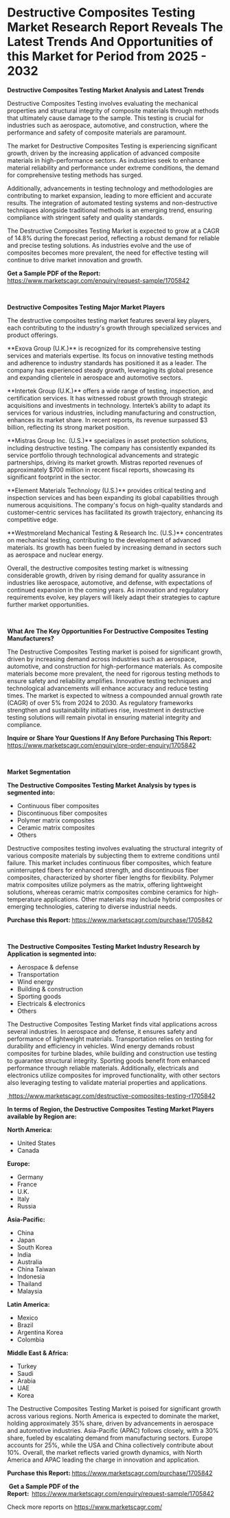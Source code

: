 <p><h1>Destructive Composites Testing Market Research Report Reveals The Latest Trends And Opportunities of this Market for Period from 2025 - 2032</h1></p><p><strong>Destructive Composites Testing Market Analysis and Latest Trends</strong></p>
<p><p>Destructive Composites Testing involves evaluating the mechanical properties and structural integrity of composite materials through methods that ultimately cause damage to the sample. This testing is crucial for industries such as aerospace, automotive, and construction, where the performance and safety of composite materials are paramount. </p><p>The market for Destructive Composites Testing is experiencing significant growth, driven by the increasing application of advanced composite materials in high-performance sectors. As industries seek to enhance material reliability and performance under extreme conditions, the demand for comprehensive testing methods has surged. </p><p>Additionally, advancements in testing technology and methodologies are contributing to market expansion, leading to more efficient and accurate results. The integration of automated testing systems and non-destructive techniques alongside traditional methods is an emerging trend, ensuring compliance with stringent safety and quality standards. </p><p>The Destructive Composites Testing Market is expected to grow at a CAGR of 14.8% during the forecast period, reflecting a robust demand for reliable and precise testing solutions. As industries evolve and the use of composites becomes more prevalent, the need for effective testing will continue to drive market innovation and growth.</p></p>
<p><strong>Get a Sample PDF of the Report:&nbsp;</strong> <a href="https://www.marketscagr.com/enquiry/request-sample/1705842?utm_campaign=1126&utm_medium=2&utm_source=Github&utm_content=ia&utm_term=10012025&utm_id=destructive-composites-testing">https://www.marketscagr.com/enquiry/request-sample/1705842</a></p>
<p>&nbsp;</p>
<p><strong>Destructive Composites Testing Major Market Players</strong></p>
<p><p>The destructive composites testing market features several key players, each contributing to the industry's growth through specialized services and product offerings. </p><p>**Exova Group (U.K.)** is recognized for its comprehensive testing services and materials expertise. Its focus on innovative testing methods and adherence to industry standards has positioned it as a leader. The company has experienced steady growth, leveraging its global presence and expanding clientele in aerospace and automotive sectors.</p><p>**Intertek Group (U.K.)** offers a wide range of testing, inspection, and certification services. It has witnessed robust growth through strategic acquisitions and investments in technology. Intertek’s ability to adapt its services for various industries, including manufacturing and construction, enhances its market share. In recent reports, its revenue surpassed $3 billion, reflecting its strong market position.</p><p>**Mistras Group Inc. (U.S.)** specializes in asset protection solutions, including destructive testing. The company has consistently expanded its service portfolio through technological advancements and strategic partnerships, driving its market growth. Mistras reported revenues of approximately $700 million in recent fiscal reports, showcasing its significant footprint in the sector.</p><p>**Element Materials Technology (U.S.)** provides critical testing and inspection services and has been expanding its global capabilities through numerous acquisitions. The company's focus on high-quality standards and customer-centric services has facilitated its growth trajectory, enhancing its competitive edge.</p><p>**Westmoreland Mechanical Testing & Research Inc. (U.S.)** concentrates on mechanical testing, contributing to the development of advanced materials. Its growth has been fueled by increasing demand in sectors such as aerospace and nuclear energy.</p><p>Overall, the destructive composites testing market is witnessing considerable growth, driven by rising demand for quality assurance in industries like aerospace, automotive, and defense, with expectations of continued expansion in the coming years. As innovation and regulatory requirements evolve, key players will likely adapt their strategies to capture further market opportunities.</p></p>
<p>&nbsp;</p>
<p><strong>What Are The Key Opportunities For Destructive Composites Testing Manufacturers?</strong></p>
<p><p>The Destructive Composites Testing market is poised for significant growth, driven by increasing demand across industries such as aerospace, automotive, and construction for high-performance materials. As composite materials become more prevalent, the need for rigorous testing methods to ensure safety and reliability amplifies. Innovative testing techniques and technological advancements will enhance accuracy and reduce testing times. The market is expected to witness a compounded annual growth rate (CAGR) of over 5% from 2024 to 2030. As regulatory frameworks strengthen and sustainability initiatives rise, investment in destructive testing solutions will remain pivotal in ensuring material integrity and compliance.</p></p>
<p><strong>Inquire or Share Your Questions If Any Before Purchasing This Report:</strong> <a href="https://www.marketscagr.com/enquiry/pre-order-enquiry/1705842?utm_campaign=1126&utm_medium=2&utm_source=Github&utm_content=ia&utm_term=10012025&utm_id=destructive-composites-testing">https://www.marketscagr.com/enquiry/pre-order-enquiry/1705842</a></p>
<p>&nbsp;</p>
<p><strong>Market Segmentation</strong></p>
<p><strong>The Destructive Composites Testing Market Analysis by types is segmented into:</strong></p>
<p><ul><li>Continuous fiber composites</li><li>Discontinuous fiber composites</li><li>Polymer matrix composites</li><li>Ceramic matrix composites</li><li>Others</li></ul></p>
<p><p>Destructive composites testing involves evaluating the structural integrity of various composite materials by subjecting them to extreme conditions until failure. This market includes continuous fiber composites, which feature uninterrupted fibers for enhanced strength, and discontinuous fiber composites, characterized by shorter fiber lengths for flexibility. Polymer matrix composites utilize polymers as the matrix, offering lightweight solutions, whereas ceramic matrix composites combine ceramics for high-temperature applications. Other materials may include hybrid composites or emerging technologies, catering to diverse industrial needs.</p></p>
<p><strong>Purchase this Report:&nbsp;</strong><a href="https://www.marketscagr.com/purchase/1705842?utm_campaign=1126&utm_medium=2&utm_source=Github&utm_content=ia&utm_term=10012025&utm_id=destructive-composites-testing">https://www.marketscagr.com/purchase/1705842</a></p>
<p>&nbsp;</p>
<p><strong>The Destructive Composites Testing Market Industry Research by Application is segmented into:</strong></p>
<p><ul><li>Aerospace & defense</li><li>Transportation</li><li>Wind energy</li><li>Building & construction</li><li>Sporting goods</li><li>Electricals & electronics</li><li>Others</li></ul></p>
<p><p>The Destructive Composites Testing Market finds vital applications across several industries. In aerospace and defense, it ensures safety and performance of lightweight materials. Transportation relies on testing for durability and efficiency in vehicles. Wind energy demands robust composites for turbine blades, while building and construction use testing to guarantee structural integrity. Sporting goods benefit from enhanced performance through reliable materials. Additionally, electricals and electronics utilize composites for improved functionality, with other sectors also leveraging testing to validate material properties and applications.</p></p>
<p><a href="https://www.marketscagr.com/destructive-composites-testing-r1705842?utm_campaign=1126&utm_medium=2&utm_source=Github&utm_content=ia&utm_term=10012025&utm_id=destructive-composites-testing">&nbsp;https://www.marketscagr.com/destructive-composites-testing-r1705842</a></p>
<p><strong>In terms of Region, the Destructive Composites Testing Market Players available by Region are:</strong></p>
<p>
    <p> <strong> North America: </strong>
        <ul>
            <li>United States</li>
            <li>Canada</li>
        </ul>
        </p> 
    <p> <strong> Europe: </strong>
        <ul>
            <li>Germany</li>
            <li>France</li>
            <li>U.K.</li>
            <li>Italy</li>
            <li>Russia</li>
        </ul>
        </p> 
    <p> <strong> Asia-Pacific: </strong>
        <ul>
            <li>China</li>
            <li>Japan</li>
            <li>South Korea</li>
            <li>India</li>
            <li>Australia</li>
            <li>China Taiwan</li>
            <li>Indonesia</li>
            <li>Thailand</li>
            <li>Malaysia</li>
        </ul>
        </p> 
    <p> <strong> Latin America: </strong>
        <ul>
            <li>Mexico</li>
            <li>Brazil</li>
            <li>Argentina Korea</li>
            <li>Colombia</li>
        </ul>
        </p> 
    <p> <strong> Middle East & Africa: </strong>
        <ul>
            <li>Turkey</li>
            <li>Saudi</li>
            <li>Arabia</li>
            <li>UAE</li>
            <li>Korea</li>
        </ul>
    </p>
    </p>
<p><p>The Destructive Composites Testing Market is poised for significant growth across various regions. North America is expected to dominate the market, holding approximately 35% share, driven by advancements in aerospace and automotive industries. Asia-Pacific (APAC) follows closely, with a 30% share, fueled by escalating demand from manufacturing sectors. Europe accounts for 25%, while the USA and China collectively contribute about 10%. Overall, the market reflects varied growth dynamics, with North America and APAC leading the charge in innovation and application.</p></p>
<p><strong>Purchase this Report: </strong><a href="https://www.marketscagr.com/purchase/1705842?utm_campaign=1126&utm_medium=2&utm_source=Github&utm_content=ia&utm_term=10012025&utm_id=destructive-composites-testing">https://www.marketscagr.com/purchase/1705842</a></p>
<p>&nbsp;<strong>Get a Sample PDF of the Report:&nbsp;&nbsp;</strong><a href="https://www.marketscagr.com/enquiry/request-sample/1705842?utm_campaign=1126&utm_medium=2&utm_source=Github&utm_content=ia&utm_term=10012025&utm_id=destructive-composites-testing">https://www.marketscagr.com/enquiry/request-sample/1705842</a></p>
<p><strong></strong></p>
<p>Check more reports on <a href="https://www.marketscagr.com/?utm_campaign=1126&utm_medium=2&utm_source=Github&utm_content=ia&utm_term=10012025&utm_id=destructive-composites-testing">https://www.marketscagr.com/</a></p>
